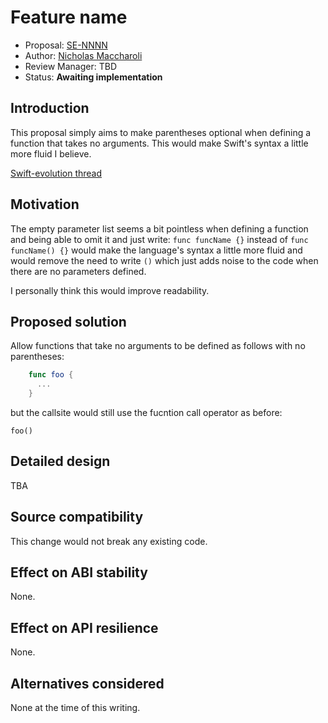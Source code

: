 # Feature name

* Proposal: [SE-NNNN](NNNN-filename.md)
* Author: [Nicholas Maccharoli](https://github.com/nirma)
* Review Manager: TBD
* Status: **Awaiting implementation**


## Introduction

This proposal simply aims to make parentheses optional when defining a function that takes no arguments.
This would make Swift's syntax a little more fluid I believe. 

[Swift-evolution thread](https://forums.swift.org/t/pitch-allow-function-definitions-to-omit-parentheses-if-no-parameters/)

## Motivation

The empty parameter list seems a bit pointless when defining a function and being able to omit it and just write: `func funcName {}` instead of `func funcName() {}` would make the language's syntax a little more fluid and would remove the need to write `()` which just adds noise to the code when there are no parameters defined.

I personally think this would improve readability. 

## Proposed solution

Allow functions that take no arguments to be defined as follows with no parentheses:

```swift
    func foo {
      ...
    }
```

but the callsite would still use the fucntion call operator as before:

`foo()`

## Detailed design

TBA

## Source compatibility

This change would not break any existing code.


## Effect on ABI stability

None.

## Effect on API resilience

None.

## Alternatives considered

None at the time of this writing.
